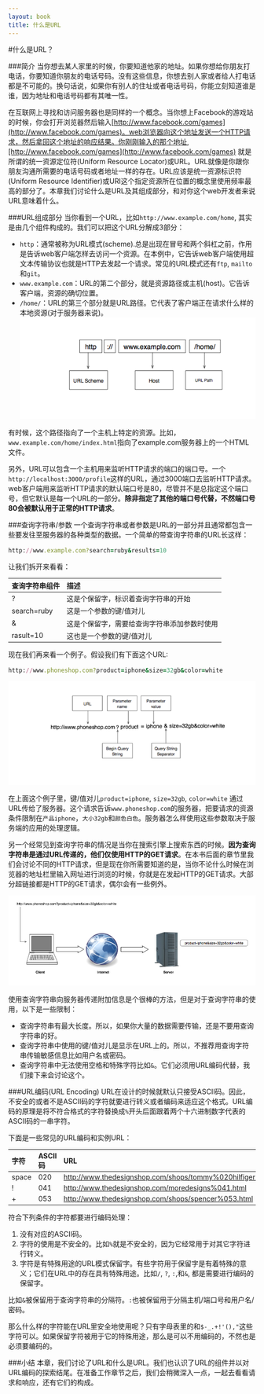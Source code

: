 ```yaml
---
layout: book
title: 什么是URL
---
```


#什么是URL？

###简介
当你想去某人家里的时候，你要知道他家的地址。如果你想给你朋友打电话，你要知道你朋友的电话号码。没有这些信息，你想去别人家或者给人打电话都是不可能的。换句话说，如果你有别人的住址或者电话号码，你能立刻知道谁是谁，因为地址和电话号码都有其唯一性。

在互联网上寻找和访问服务器也是同样的一个概念。当你想上Facebook的游戏站的时候，你会打开浏览器然后输入[http://www.facebook.com/games](http://www.facebook.com/games)。web浏览器向这个地址发送一个HTTP请求，然后拿回这个地址的响应结果。你刚刚输入的那个地址,[http://www.facebook.com/games](http://www.facebook.com/games) 就是所谓的统一资源定位符(Uniform Resource Locator)或URL。URL就像是你跟你朋友沟通所需要的电话号码或者地址一样的存在。URL应该是统一资源标识符(Uniform Resource Identifier)或URI这个指定资源所在位置的概念里使用频率最高的部分了。本章我们讨论什么是URL及其组成部分，和对你这个web开发者来说URL意味着什么。

###URL组成部分
当你看到一个URL，比如```http://www.example.com/home```, 其实是由几个组件构成的。我们可以把这个URL分解成3部分：

* ```http```：通常被称为URL模式(scheme).总是出现在冒号和两个斜杠之前，作用是告诉web客户端怎样去访问一个资源。在本例中，它告诉web客户端使用超文本传输协议也就是HTTP去发起一个请求。常见的URL模式还有```ftp```, ```mailto```和```git```。
* ```www.example.com```：URL的第二个部分，就是资源路径或主机(host)。它告诉客户端，资源的确切位置。
* ```/home/```：URL的第三个部分就是URL路径。它代表了客户端正在请求什么样的本地资源(对于服务器来说)。
![http_components](../../images/url_components.png)

有时候，这个路径指向了一个主机上特定的资源。比如，```www.example.com/home/index.html```指向了example.com服务器上的一个HTML文件。

另外，URL可以包含一个主机用来监听HTTP请求的端口的端口号。一个```http://localhost:3000/profile```这样的URL，通过3000端口去监听HTTP请求。web客户端用来监听HTTP请求的默认端口号是80，尽管并不是总指定这个端口号，但它默认是每一个URL的一部分。**除非指定了其他的端口号代替，不然端口号80会被默认用于正常的HTTP请求**。

###查询字符串/参数
一个查询字符串或者参数是URL的一部分并且通常都包含一些要发往至服务器的各种类型的数据。一个简单的带查询字符串的URL长这样：
```ruby
http://www.example.com?search=ruby&results=10
```
让我们拆开来看看：

|查询字符串组件   | 描述             |
|:------------- |:--------------- |
|?              |这是个保留字，标识着查询字符串的开始 |
|search=ruby    |这是一个参数的键/值对儿        |
|&              |这是个保留字，需要给查询字符串添加参数时使用|
|rasult=10      |这也是一个参数的键/值对儿      |

现在我们再来看一个例子。假设我们有下面这个URL:

```ruby
http://www.phoneshop.com?product=iphone&size=32gb&color=white
```

![sample_url](../../images/query_string_components.png)

在上面这个例子里，键/值对儿```product=iphone```, ```size=32gb```, ```color=white``` 通过URL传给了服务器。这个请求告诉```www.phoneshop.com```的服务器，把要请求的资源条件限制在```产品iphone```，```大小32gb```和```颜色白色```。服务器怎么样使用这些参数取决于服务端的应用的处理逻辑。

另一个经常见到查询字符串的情况是当你在搜索引擎上搜索东西的时候。**因为查询字符串是通过URL传递的，他们仅使用HTTP的GET请求**。在本书后面的章节里我们会讨论不同的HTTP请求，但是现在你所需要知道的是，当你不论什么时候在浏览器的地址栏里输入网址进行浏览的时候，你就是在发起HTTP的GET请求。大部分超链接都是HTTP的GET请求，偶尔会有一些例外。

![get_request](../../images/query_strings.jpg)

使用查询字符串向服务器传递附加信息是个很棒的方法，但是对于查询字符串的使用，以下是一些限制：

* 查询字符串有最大长度。所以，如果你大量的数据需要传输，还是不要用查询字符串的好。
* 查询字符串中使用的键/值对儿是显示在URL上的。所以，不推荐用查询字符串传输敏感信息比如用户名或密码。
* 查询字符串中无法使用空格和特殊字符比如```&```。它们必须用URL编码代替，我们接下来会讨论这个。

###URL编码(URL Encoding)
URL在设计的时候就默认只接受ASCII码。因此，不安全的或者不是ASCII码的字符就要进行转义或者编码来适应这个格式。URL编码的原理是将不符合格式的字符替换成```%```开头后面跟着两个十六进制数字代表的ASCII码的一串字符。

下面是一些常见的URL编码和实例URL：

| 字符  | ASCII码  | URL                                                   |
| :---- | :-- | :-------------                                            |
|space  | 020 | http://www.thedesignshop.com/shops/tommy%020hilfiger.html |
|!      | 041 | http://www.thedesignshop.com/moredesigns%041.html         |
|+      | 053 | http://www.thedesignshop.com/shops/spencer%053.html       |

符合下列条件的字符都要进行编码处理：

1. 没有对应的ASCII码。
2. 字符的使用是不安全的。比如```%```就是不安全的，因为它经常用于对其它字符进行转义。
3. 字符是有特殊用途的URL模式保留字。有些字符用于保留字是有着特殊的意义；它们在URL中的存在具有特殊用途。比如```/```, ```?```, ```:```,和```&```, 都是需要进行编码的保留字。

比如```&```被保留用于查询字符串的分隔符。```:```也被保留用于分隔主机/端口号和用户名/密码。

那么什么样的字符能在URL里安全地使用呢？只有字母表里的和```$-_.+!'(),"```这些字符可以。如果保留字符被用于它的特殊用途，那么是可以不用编码的，不然也是必须要编码的。

###小结
本章，我们讨论了URL和什么是URL。我们也认识了URL的组件并以对URL编码的探索结尾。在准备工作章节之后，我们会稍微深入一点，一起去看看请求和响应，还有它们的构成。
